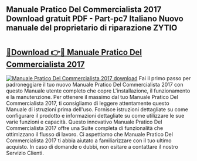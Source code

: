 ## Manuale Pratico Del Commercialista 2017 Download gratuit PDF - Part-pc7 Italiano Nuovo manuale del proprietario di riparazione ZYTIO

# <h2><a href="http://dfbjxwn.blite.top/?on=Manuale+Pratico+Del+Commercialista+2017">🔗Download 👉🔴 Manuale Pratico Del Commercialista 2017</a></h2>

[![Manuale Pratico Del Commercialista 2017 download](https://i.imgur.com/lujVjoI.png)](http://dfbjxwn.blite.top/?on=Manuale+Pratico+Del+Commercialista+2017)
Fai il primo passo per padroneggiare il tuo nuovo Manuale Pratico Del Commercialista 2017 con questo Manuale utente completo che copre L'installazione, il funzionamento e la manutenzione. Per ottenere il massimo dal tuo Manuale Pratico Del Commercialista 2017, ti consigliamo di leggere attentamente questo Manuale di istruzioni prima dell'uso. Fornisce istruzioni dettagliate su come configurare il prodotto e informazioni dettagliate su come utilizzare le sue varie funzioni e capacità. Questo innovativo Manuale Pratico Del Commercialista 2017 offre una Suite completa di funzionalità che ottimizzano il flusso di lavoro. Ci aspettiamo che Manuale Pratico Del Commercialista 2017 ti abbia aiutato a familiarizzare con il tuo ultimo acquisto. In caso di domande o dubbi, non esitare a contattare il nostro Servizio Clienti.
